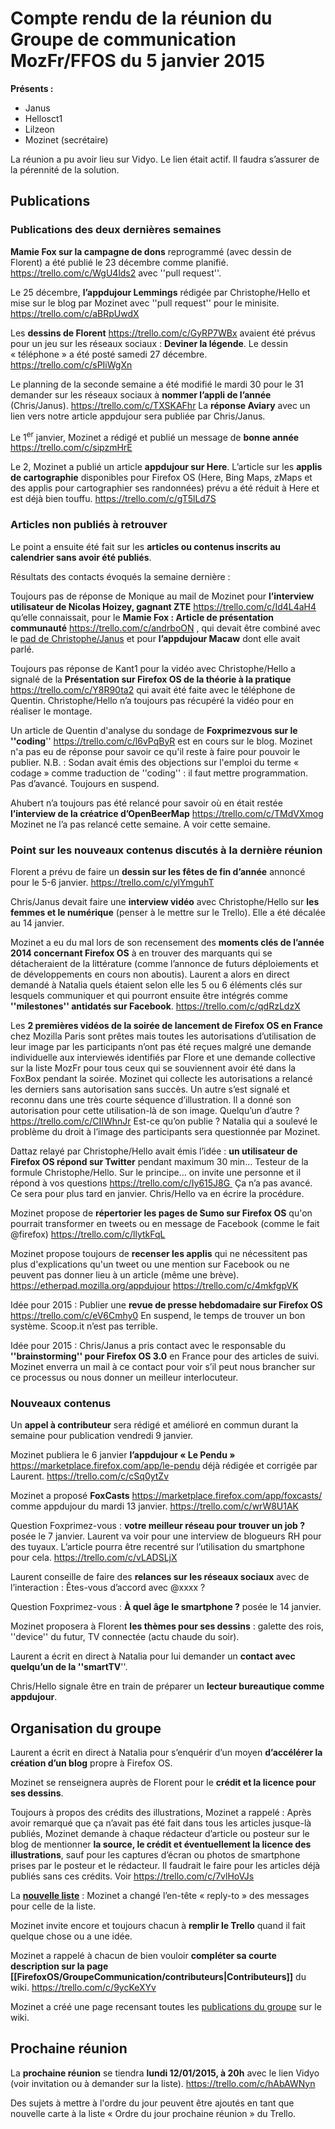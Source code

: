  # Compte rendu de la réunion du Groupe de communication MozFr/FFOS du 5 janvier 2015

__Présents :__
* Janus
* Hellosct1
* Lilzeon
* Mozinet (secrétaire) 

La réunion a pu avoir lieu sur Vidyo. Le lien était actif. Il faudra s’assurer de la pérennité de la solution.
## Publications
### Publications des deux dernières semaines

__Mamie Fox sur la campagne de dons__ reprogrammé (avec dessin de Florent) a été publié le 23 décembre comme planifié. https://trello.com/c/WgU4lds2 avec ''pull request''.

Le 25 décembre, __l’appdujour Lemmings__ rédigée par Christophe/Hello et mise sur le blog par Mozinet avec ''pull request'' pour le minisite. https://trello.com/c/aBRpUwdX

Les __dessins de Florent__ https://trello.com/c/GyRP7WBx avaient été prévus pour un jeu sur les réseaux sociaux : __Deviner la légende__. Le dessin « téléphone » a été posté samedi 27 décembre. https://trello.com/c/sPIiWgXn 

Le planning de la seconde semaine a été modifié le mardi 30 pour le 31 demander sur les réseaux sociaux à __nommer l’appli de l’année__ (Chris/Janus). https://trello.com/c/TXSKAFhr La __réponse Aviary__ avec un lien vers notre article appdujour sera publiée par Chris/Janus.

Le 1<sup>er</sup> janvier, Mozinet a rédigé et publié un message de __bonne année__ https://trello.com/c/sipzmHrE

Le 2, Mozinet a publié un article __appdujour sur Here__. L’article sur les __applis de cartographie__ disponibles pour Firefox OS (Here, Bing Maps, zMaps et des applis pour cartographier ses randonnées) prévu a été réduit à Here et est déjà bien touffu. https://trello.com/c/gT5lLd7S

### Articles non publiés à retrouver

Le point a ensuite été fait sur les __articles ou contenus inscrits au calendrier sans avoir été publiés__.

Résultats des contacts évoqués la semaine dernière :

Toujours pas de réponse de Monique au mail de Mozinet pour __l’interview utilisateur de Nicolas Hoizey, gagnant ZTE__ https://trello.com/c/Id4L4aH4 qu’elle connaissait, pour le __Mamie Fox : Article de présentation communauté__ https://trello.com/c/andrboON , qui devait être combiné avec le [pad de Christophe/Janus](https://etherpad.mozilla.org/aideznous) et pour __l’appdujour Macaw__ dont elle avait parlé.
 
Toujours pas réponse de Kant1 pour la vidéo avec Christophe/Hello a signalé de la __Présentation sur Firefox OS de la théorie à la pratique__ https://trello.com/c/Y8R90ta2 qui avait été faite avec le téléphone de Quentin. Christophe/Hello n’a toujours pas récupéré la vidéo pour en réaliser le montage.

Un article de Quentin d'analyse du sondage de __Foxprimezvous sur le ''coding__'' https://trello.com/c/l6vPqByR est en cours sur le blog. Mozinet n'a pas eu de réponse pour savoir ce qu'il reste à faire pour pouvoir le publier. N.B. : Sodan avait émis des objections sur l'emploi du terme « codage » comme traduction de ''coding'' : il faut mettre programmation. Pas d’avancé. Toujours en suspend.

Ahubert n’a toujours pas été relancé pour savoir où en était restée __l’interview de la créatrice d’OpenBeerMap__ https://trello.com/c/TMdVXmog Mozinet ne l’a pas relancé cette semaine. A voir cette semaine.

### Point sur les nouveaux contenus discutés à la dernière réunion

Florent a prévu de faire un __dessin sur les fêtes de fin d’année__ annoncé pour le 5-6 janvier. https://trello.com/c/ylYmguhT 

Chris/Janus devait faire une __interview vidéo__ avec Christophe/Hello sur __les femmes et le numérique__ (penser à le mettre sur le Trello). Elle a été décalée au 14 janvier.

Mozinet a eu du mal lors de son recensement des __moments clés de l’année 2014 concernant Firefox OS__ à en trouver des marquants qui se détacheraient de la littérature (comme l’annonce de futurs déploiements et de développements en cours non aboutis). Laurent a alors en direct demandé à Natalia quels étaient selon elle les 5 ou 6 éléments clés sur lesquels communiquer et qui pourront ensuite être intégrés comme __''milestones'' antidatés sur Facebook__. https://trello.com/c/qdRzLdzX

Les __2 premières vidéos de la soirée de lancement de Firefox OS en France__ chez Mozilla Paris sont prêtes mais toutes les autorisations d’utilisation de leur image par les participants n’ont pas été reçues malgré une demande individuelle aux interviewés identifiés par Flore et une demande collective sur la liste MozFr pour tous ceux qui se souviennent avoir été dans la FoxBox pendant la soirée. Mozinet qui collecte les autorisations a relancé les derniers sans autorisation sans succès. Un autre s’est signalé et reconnu dans une très courte séquence d’illustration. Il a donné son autorisation pour cette utilisation-là de son image. Quelqu’un d’autre ? https://trello.com/c/CIIWhnJr Est-ce qu’on publie ? Natalia qui a soulevé le problème du droit à l’image des participants sera questionnée par Mozinet.

Dattaz relayé par Christophe/Hello avait émis l’idée : __un utilisateur de Firefox OS répond sur Twitter__ pendant maximum 30 min… Testeur de la formule Christophe/Hello. Sur le principe… on invite une personne et il répond à vos questions https://trello.com/c/Iy615J8G  Ça n’a pas avancé. Ce sera pour plus tard en janvier. Chris/Hello va en écrire la procédure.

Mozinet propose de __répertorier les pages de Sumo sur Firefox OS__ qu'on pourrait transformer en tweets ou en message de Facebook (comme le fait @firefox) https://trello.com/c/llytkFqL

Mozinet propose toujours de __recenser les applis__ qui ne nécessitent pas plus d'explications qu'un tweet ou une mention sur Facebook ou ne peuvent pas donner lieu à un article (même une brève). https://etherpad.mozilla.org/appdujour https://trello.com/c/4mkfgpVK

Idée pour 2015 : Publier une __revue de presse hebdomadaire sur Firefox OS__ https://trello.com/c/eV6Cmhy0 En suspend, le temps de trouver un bon système. Scoop.it n’est pas terrible.

Idée pour 2015 : Chris/Janus a pris contact avec le responsable du __''brainstorming'' pour Firefox OS 3.0__ en France pour des articles de suivi. Mozinet enverra un mail à ce contact pour voir s’il peut nous brancher sur ce processus ou nous donner un meilleur interlocuteur.

### Nouveaux contenus

Un __appel à contributeur__ sera rédigé et amélioré en commun durant la semaine pour publication vendredi 9 janvier.

Mozinet publiera le 6 janvier __l’appdujour « Le Pendu »__ https://marketplace.firefox.com/app/le-pendu déjà rédigée et corrigée par Laurent. https://trello.com/c/cSq0ytZv

Mozinet a proposé __FoxCasts__ https://marketplace.firefox.com/app/foxcasts/ comme appdujour du mardi 13 janvier. https://trello.com/c/wrW8U1AK

Question Foxprimez-vous : __votre meilleur réseau pour trouver un job ?__ posée le 7 janvier. Laurent va voir pour une interview de blogueurs RH pour des tuyaux. L’article pourra être recentré sur l’utilisation du smartphone pour cela. https://trello.com/c/vLADSLjX

Laurent conseille de faire des __relances sur les réseaux sociaux__ avec de l’interaction : Êtes-vous d’accord avec @xxxx ?

Question Foxprimez-vous : __À quel âge le smartphone ?__ posée le 14 janvier.

Mozinet proposera à Florent __les thèmes pour ses dessins__ : galette des rois, ''device'' du futur, TV connectée (actu chaude du soir).

Laurent a écrit en direct à Natalia pour lui demander un __contact avec quelqu’un de la ''smartTV__''.

Chris/Hello signale être en train de préparer un __lecteur bureautique comme appdujour__.

## Organisation du groupe

Laurent a écrit en direct à Natalia pour s’enquérir d’un moyen __d’accélérer la création d’un blog__ propre à Firefox OS.

Mozinet se renseignera auprès de Florent pour le __crédit et la licence pour ses dessins__.

Toujours à propos des crédits des illustrations, Mozinet a rappelé :  Après avoir remarqué que ça n’avait pas été fait dans tous les articles jusque-là publiés, Mozinet demande à chaque rédacteur d’article ou posteur sur le blog de mentionner __la source, le crédit et éventuellement la licence des illustrations__, sauf pour les captures d’écran ou photos de smartphone prises par le posteur et le rédacteur. Il faudrait le faire pour les articles déjà publiés sans ces crédits. Voir https://trello.com/c/7vlHoVJs

La __[nouvelle liste](http://mozfr.org/mailman/listinfo/firefoxos-mozfr)__ : Mozinet a changé l’en-tête « reply-to » des messages pour celle de la liste.

Mozinet invite encore et toujours chacun à __remplir le Trello__ quand il fait quelque chose ou a une idée.

Mozinet a rappelé à chacun de bien vouloir __compléter sa courte description sur la page [[FirefoxOS/GroupeCommunication/contributeurs|Contributeurs]]__ du wiki. https://trello.com/c/9ycKeXYv

Mozinet a créé une page recensant toutes les [publications du groupe](http://wiki.mozfr.org/FirefoxOS/GroupeCommunication/Publications) sur le wiki.

## Prochaine réunion

La __prochaine réunion__ se tiendra __lundi 12/01/2015, à 20h__ avec le lien Vidyo (voir invitation ou à demander sur la liste). https://trello.com/c/hAbAWNyn

Des sujets à mettre à l'ordre du jour peuvent être ajoutés en tant que nouvelle carte à la liste « Ordre du jour prochaine réunion » du Trello.
